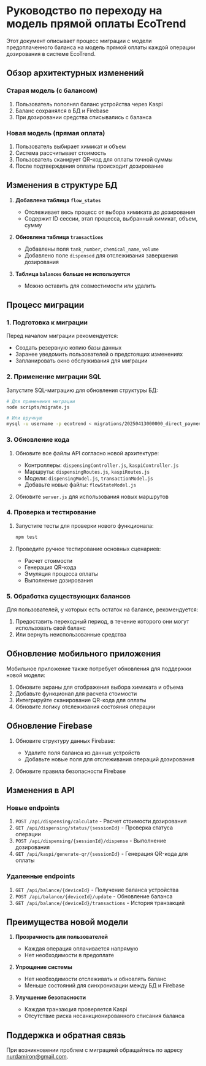 # Руководство по переходу на модель прямой оплаты EcoTrend

Этот документ описывает процесс миграции с модели предоплаченного баланса на модель прямой оплаты каждой операции дозирования в системе EcoTrend.

## Обзор архитектурных изменений

### Старая модель (с балансом)
1. Пользователь пополнял баланс устройства через Kaspi
2. Баланс сохранялся в БД и Firebase
3. При дозировании средства списывались с баланса

### Новая модель (прямая оплата)
1. Пользователь выбирает химикат и объем
2. Система рассчитывает стоимость
3. Пользователь сканирует QR-код для оплаты точной суммы
4. После подтверждения оплаты происходит дозирование

## Изменения в структуре БД

1. **Добавлена таблица `flow_states`**
   - Отслеживает весь процесс от выбора химиката до дозирования
   - Содержит ID сессии, этап процесса, выбранный химикат, объем, сумму

2. **Обновлена таблица `transactions`**
   - Добавлены поля `tank_number`, `chemical_name`, `volume`
   - Добавлено поле `dispensed` для отслеживания завершения дозирования

3. **Таблица `balances` больше не используется**
   - Можно оставить для совместимости или удалить

## Процесс миграции

### 1. Подготовка к миграции

Перед началом миграции рекомендуется:
- Создать резервную копию базы данных
- Заранее уведомить пользователей о предстоящих изменениях
- Запланировать окно обслуживания для миграции

### 2. Применение миграции SQL

Запустите SQL-миграцию для обновления структуры БД:

```bash
# Для применения миграции
node scripts/migrate.js

# Или вручную
mysql -u username -p ecotrend < migrations/20250413000000_direct_payment_model.sql
```

### 3. Обновление кода

1. Обновите все файлы API согласно новой архитектуре:
   - Контроллеры: `dispensingController.js`, `kaspiController.js`
   - Маршруты: `dispensingRoutes.js`, `kaspiRoutes.js`
   - Модели: `dispensingModel.js`, `transactionModel.js`
   - Добавьте новые файлы: `flowStateModel.js`

2. Обновите `server.js` для использования новых маршрутов

### 4. Проверка и тестирование

1. Запустите тесты для проверки нового функционала:
   ```bash
   npm test
   ```

2. Проведите ручное тестирование основных сценариев:
   - Расчет стоимости
   - Генерация QR-кода
   - Эмуляция процесса оплаты
   - Выполнение дозирования

### 5. Обработка существующих балансов

Для пользователей, у которых есть остаток на балансе, рекомендуется:
1. Предоставить переходный период, в течение которого они могут использовать свой баланс
2. Или вернуть неиспользованные средства

## Обновление мобильного приложения

Мобильное приложение также потребует обновления для поддержки новой модели:

1. Обновите экраны для отображения выбора химиката и объема
2. Добавьте функционал для расчета стоимости
3. Интегрируйте сканирование QR-кода для оплаты
4. Обновите логику отслеживания состояния операции

## Обновление Firebase

1. Обновите структуру данных Firebase:
   - Удалите поля баланса из данных устройств
   - Добавьте новые поля для отслеживания операций дозирования

2. Обновите правила безопасности Firebase

## Изменения в API

### Новые endpoints

1. `POST /api/dispensing/calculate` - Расчет стоимости дозирования
2. `GET /api/dispensing/status/{sessionId}` - Проверка статуса операции
3. `POST /api/dispensing/{sessionId}/dispense` - Выполнение дозирования
4. `GET /api/kaspi/generate-qr/{sessionId}` - Генерация QR-кода для оплаты

### Удаленные endpoints

1. `GET /api/balance/{deviceId}` - Получение баланса устройства
2. `POST /api/balance/{deviceId}/update` - Обновление баланса
3. `GET /api/balance/{deviceId}/transactions` - История транзакций

## Преимущества новой модели

1. **Прозрачность для пользователей**
   - Каждая операция оплачивается напрямую
   - Нет необходимости в предоплате

2. **Упрощение системы**
   - Нет необходимости отслеживать и обновлять баланс
   - Меньше состояний для синхронизации между БД и Firebase

3. **Улучшение безопасности**
   - Каждая транзакция проверяется Kaspi
   - Отсутствие риска несанкционированного списания баланса

## Поддержка и обратная связь

При возникновении проблем с миграцией обращайтесь по адресу nurdamiron@gmail.com.